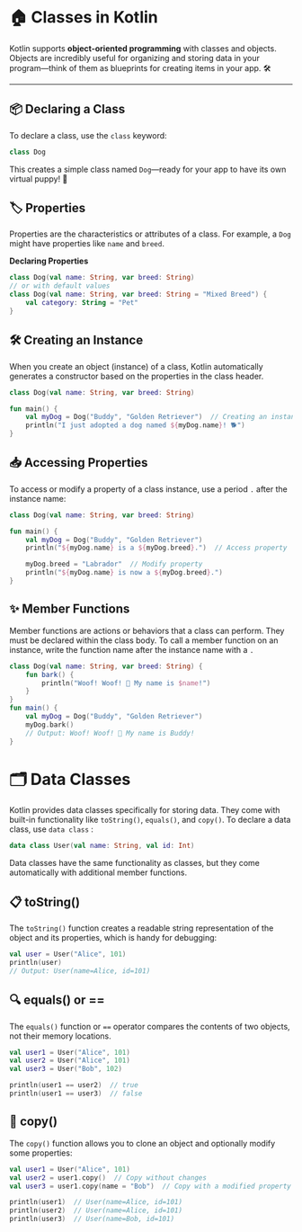 # 🏠 **Classes in Kotlin**  
Kotlin supports **object-oriented programming** with classes and objects. Objects are incredibly useful for organizing and storing data in your program—think of them as blueprints for creating items in your app. 🛠️

---

## 📦 **Declaring a Class**  
To declare a class, use the `class` keyword:  
```kotlin
class Dog
```
This creates a simple class named `Dog`—ready for your app to have its own virtual puppy! 🐶

## 🏷️ **Properties**
Properties are the characteristics or attributes of a class. For example, a `Dog` might have properties like `name` and `breed`.

**Declaring Properties**
```kotlin
class Dog(val name: String, var breed: String)
// or with default values
class Dog(val name: String, var breed: String = "Mixed Breed") {
    val category: String = "Pet"
}
```

## **🛠️ Creating an Instance**
When you create an object (instance) of a class, Kotlin automatically generates a constructor based on the properties in the class header.
```kotlin
class Dog(val name: String, var breed: String)

fun main() {
    val myDog = Dog("Buddy", "Golden Retriever")  // Creating an instance
    println("I just adopted a dog named ${myDog.name}! 🐕")
}
```
## **📥 Accessing Properties**
To access or modify a property of a class instance, use a period `.` after the instance name:
```kotlin
class Dog(val name: String, var breed: String)

fun main() {
    val myDog = Dog("Buddy", "Golden Retriever")
    println("${myDog.name} is a ${myDog.breed}.")  // Access property

    myDog.breed = "Labrador"  // Modify property
    println("${myDog.name} is now a ${myDog.breed}.")
}
```
## **✨ Member Functions**
Member functions are actions or behaviors that a class can perform. They must be declared within the class body. 
To call a member function on an instance, write the function name after the instance name with a `.`
```kotlin
class Dog(val name: String, var breed: String) {
    fun bark() {
        println("Woof! Woof! 🐾 My name is $name!")
    }
}
fun main() {
    val myDog = Dog("Buddy", "Golden Retriever")
    myDog.bark()
    // Output: Woof! Woof! 🐾 My name is Buddy!
}
```
# **🗂️ Data Classes**
Kotlin provides data classes specifically for storing data. They come with built-in functionality like `toString()`, `equals()`, and `copy()`.
To declare a data class, use `data class` :
```kotlin
data class User(val name: String, val id: Int)
```
Data classes have the same functionality as classes, but they come automatically with additional member functions.
## **📋 toString()**
The `toString()` function creates a readable string representation of the object and its properties, which is handy for debugging:
```kotlin
val user = User("Alice", 101)
println(user)
// Output: User(name=Alice, id=101)
```

## **🔍 equals() or ==**
The `equals()` function or `==` operator compares the contents of two objects, not their memory locations.
```kotlin
val user1 = User("Alice", 101)
val user2 = User("Alice", 101)
val user3 = User("Bob", 102)

println(user1 == user2)  // true
println(user1 == user3)  // false
```
## **📑 copy()**
The `copy()` function allows you to clone an object and optionally modify some properties:
```kotlin
val user1 = User("Alice", 101)
val user2 = user1.copy()  // Copy without changes
val user3 = user1.copy(name = "Bob")  // Copy with a modified property

println(user1)  // User(name=Alice, id=101)
println(user2)  // User(name=Alice, id=101)
println(user3)  // User(name=Bob, id=101)
```
